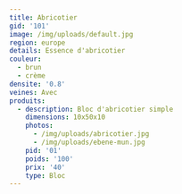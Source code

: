 ```yaml
---
title: Abricotier
gid: '101'
image: /img/uploads/default.jpg
region: europe
details: Essence d'abricotier
couleur:
  - brun
  - crème
densite: '0.8'
veines: Avec
produits:
  - description: Bloc d'abricotier simple
    dimensions: 10x50x10
    photos:
      - /img/uploads/abricotier.jpg
      - /img/uploads/ebene-mun.jpg
    pid: '01'
    poids: '100'
    prix: '40'
    type: Bloc
---
```


